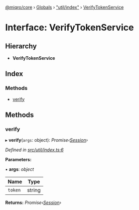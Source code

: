 [@miqro/core](../README.md) › [Globals](../globals.md) › ["util/index"](../modules/_util_index_.md) › [VerifyTokenService](_util_index_.verifytokenservice.md)

# Interface: VerifyTokenService

## Hierarchy

* **VerifyTokenService**

## Index

### Methods

* [verify](_util_index_.verifytokenservice.md#verify)

## Methods

###  verify

▸ **verify**(`args`: object): *Promise‹[Session](_util_index_.session.md)›*

*Defined in [src/util/index.ts:6](https://github.com/claukers/miqro-core/blob/4c91395/src/util/index.ts#L6)*

**Parameters:**

▪ **args**: *object*

Name | Type |
------ | ------ |
`token` | string |

**Returns:** *Promise‹[Session](_util_index_.session.md)›*
